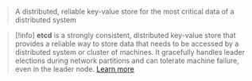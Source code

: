 >A distributed, reliable key-value store for the most critical data of a distributed system

>[!info]
>**etcd** is a strongly consistent, distributed key-value store that provides a reliable way to store data that needs to be accessed by a distributed system or cluster of machines. It gracefully handles leader elections during network partitions and can tolerate machine failure, even in the leader node. [Learn more](https://etcd.io/docs/v3.5/)